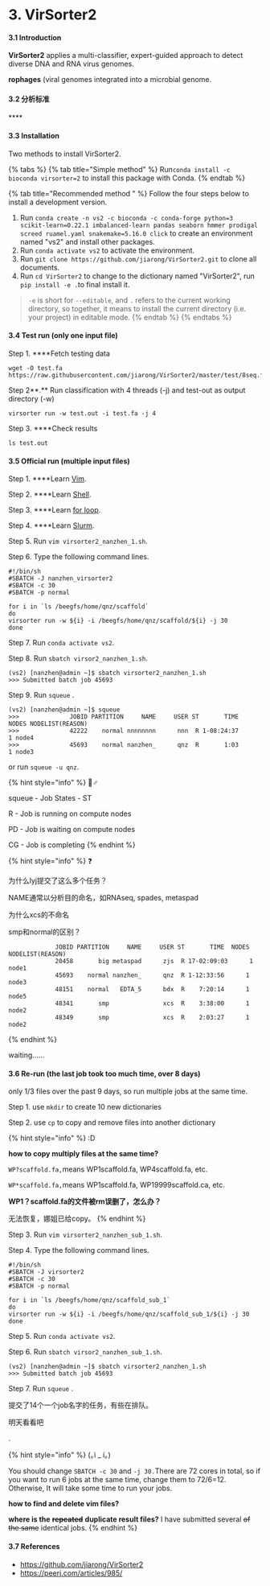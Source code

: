 # 3. VirSorter2

#### 3.1 Introduction

**VirSorter2** applies a multi-classifier, expert-guided approach to detect diverse DNA and RNA virus genomes.

**rophages** \(viral genomes integrated into a microbial genome.



#### **3.2 分析标准** 

\*\*\*\*

#### 3.3 Installation 

Two methods to install VirSorter2.

{% tabs %}
{% tab title="Simple method" %}
Run`conda install -c bioconda virsorter=2` to install this package with Conda.
{% endtab %}

{% tab title="Recommended method " %}
Follow the four steps below to install a development version.

1. Run `conda create -n vs2 -c bioconda -c conda-forge python=3 scikit-learn=0.22.1 imbalanced-learn pandas seaborn hmmer prodigal screed ruamel.yaml snakemake=5.16.0 click` to create an environment named "vs2"  and install other packages.
2. Run `conda activate vs2` to activate the environment.
3. Run `git clone https://github.com/jiarong/VirSorter2.git` to clone all documents.
4. Run `cd VirSorter2` to change to the dictionary named "VirSorter2", run `pip install -e .`to final install it.  

> `-e` is short for `--editable`, and `.` refers to the current working directory, so together, it means to install the current directory \(i.e. your project\) in editable mode.
{% endtab %}
{% endtabs %}

#### 3.4 Test run \(only one input file\)

Step 1. ****Fetch testing data

```text
wget -O test.fa https://raw.githubusercontent.com/jiarong/VirSorter2/master/test/8seq.fa 
```

Step 2**.** Run classification with 4 threads \(-j\) and test-out as output directory \(-w\)

```text
virsorter run -w test.out -i test.fa -j 4
```

Step 3. ****Check results

```text
ls test.out
```

#### 3.5 Official run \(multiple input files\)

Step 1. ****Learn [Vim](vim.md).

Step 2. ****Learn [Shell](shell-jiao-ben.md).

Step 3. ****Learn [for loop](3.-loops-for-while-and-until.md).

Step 4. ****Learn [Slurm](4.-slurm.md).

Step 5. Run `vim virsorter2_nanzhen_1.sh`.

Step 6. Type the following command lines.

```text
#!/bin/sh
#SBATCH -J nanzhen_virsorter2
#SBATCH -c 30
#SBATCH -p normal

for i in `ls /beegfs/home/qnz/scaffold`
do
virsorter run -w ${i} -i /beegfs/home/qnz/scaffold/${i} -j 30
done

```

Step 7. Run `conda activate vs2`.

Step 8. Run `sbatch virsor2_nanzhen_1.sh`.

```text
(vs2) [nanzhen@admin ~]$ sbatch virsorter2_nanzhen_1.sh
>>> Submitted batch job 45693
```

Step 9. Run `squeue` .

```text
(vs2) [nanzhen@admin ~]$ squeue
>>>              JOBID PARTITION     NAME     USER ST       TIME  NODES NODELIST(REASON) 
>>>              42222    normal nnnnnnnn      nnn  R 1-08:24:37      1 node4 
>>>              45693    normal nanzhen_      qnz  R       1:03      1 node3 

```

or run `squeue -u qnz`.

{% hint style="info" %}
🧙♂ 

squeue - Job States - ST

R - Job is running on compute nodes 

PD - Job is waiting on compute nodes 

CG - Job is completing
{% endhint %}

{% hint style="info" %}
❓ 

为什么lyj提交了这么多个任务？

NAME通常以分析目的命名，如RNAseq, spades, metaspad

为什么xcs的不命名

smp和normal的区别？

```text
             JOBID PARTITION     NAME     USER ST       TIME  NODES NODELIST(REASON) 
             20458       big metaspad      zjs  R 17-02:09:03      1 node1 
             45693    normal nanzhen_      qnz  R 1-12:33:56      1 node3 
             48151    normal   EDTA_5      bdx  R    7:20:14      1 node5 
             48341       smp               xcs  R    3:38:00      1 node2 
             48349       smp               xcs  R    2:03:27      1 node2 

```
{% endhint %}

waiting......

#### 3.6 Re-run \(the last job took too much time, over 8 days\)

only 1/3 files over the past 9 days, so run multiple jobs at the same time.

Step 1. use `mkdir` to create 10 new dictionaries

Step 2. use `cp` to copy and remove files into another dictionary

{% hint style="info" %}
:D

**how to copy multiply files at the same time?**

`WP?scaffold.fa,`means WP1scaffold.fa, WP4scaffold.fa, etc.

`WP*scaffold.fa,`means WP1scaffold.fa, WP19999scaffold.ca, etc.

**WP1？scaffold.fa的文件被rm误删了，怎么办？**

无法恢复，娜姐已给copy。
{% endhint %}

Step 3. Run `vim virsorter2_nanzhen_sub_1.sh`.

Step 4. Type the following command lines.

```text
#!/bin/sh
#SBATCH -J virsorter2
#SBATCH -c 30
#SBATCH -p normal

for i in `ls /beegfs/home/qnz/scaffold_sub_1`
do
virsorter run -w ${i} -i /beegfs/home/qnz/scaffold_sub_1/${i} -j 30
done

```

Step 5. Run `conda activate vs2`.

Step 6. Run `sbatch virsor2_nanzhen_sub_1.sh`.

```text
(vs2) [nanzhen@admin ~]$ sbatch virsorter2_nanzhen_1.sh
>>> Submitted batch job 45693
```

Step 7. Run `squeue` .

提交了14个一个job名字的任务，有些在排队。

明天看看吧

.



{% hint style="info" %}
\(｡ì \_ í｡\)

You should change `SBATCH -c 30` and `-j 30.`There are 72 cores in total, so if you want to run 6 jobs at the same time, change them to 72/6=12. Otherwise, It will take some time to run your jobs.

**how to find and delete vim files?**

**where is the** ~~**repeated**~~ **duplicate result files?** I have submitted several ~~of the same~~ identical jobs.
{% endhint %}









#### 3.7 References

* https://github.com/jiarong/VirSorter2
* https://peerj.com/articles/985/ 

